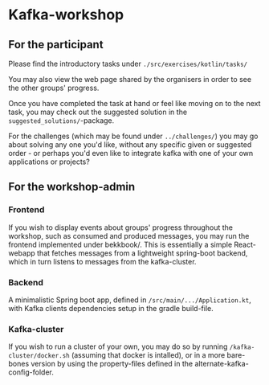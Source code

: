 
# Kafka-workshop

## For the participant

Please find the introductory tasks under `./src/exercises/kotlin/tasks/`

You may also view the web page shared by the organisers in order to see the other groups' progress. 

Once you have completed the task at hand or feel like moving on to the next task, you may check out the suggested solution 
in the `suggested_solutions/`-package.

For the challenges (which may be found under `../challenges/`) you may go about solving any one you'd like, 
without any specific given or suggested order - or perhaps you'd even like to integrate kafka with one of your own 
applications or projects?


## For the workshop-admin

### Frontend

If you wish to display events about groups' progress throughout the workshop, such as consumed and produced messages, 
you may run the frontend implemented under bekkbook/. This is essentially a simple React-webapp that fetches 
messages from a lightweight spring-boot backend, which in turn listens to messages from the kafka-cluster.

### Backend

A minimalistic Spring boot app, defined in `/src/main/.../Application.kt`, 
with Kafka clients dependencies setup in the gradle build-file.

### Kafka-cluster

If you wish to run a cluster of your own, you may do so by running `/kafka-cluster/docker.sh` 
(assuming that docker is intalled), or in a more bare-bones version by using the property-files defined in the 
alternate-kafka-config-folder.

